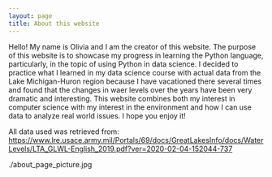 ```yaml
---
layout: page
title: About this website
---
```


Hello! My name is Olivia and I am the creator of this website. The purpose of this website is to showcase my progress in learning the Python language, particularly, in the topic of using Python in data science. I decided to practice what I learned in my data science course with actual data from the Lake Michigan-Huron region because I have vacationed there several times and found that the changes in waer levels over the years have been very dramatic and interesting. This website combines both my interest in computer science with my interest in the environment and how I can use data to analyze real world issues. I hope you enjoy it! 


All data used was retrieved from: https://www.lre.usace.army.mil/Portals/69/docs/GreatLakesInfo/docs/WaterLevels/LTA_GLWL-English_2019.pdf?ver=2020-02-04-152044-737


./about_page_picture.jpg
